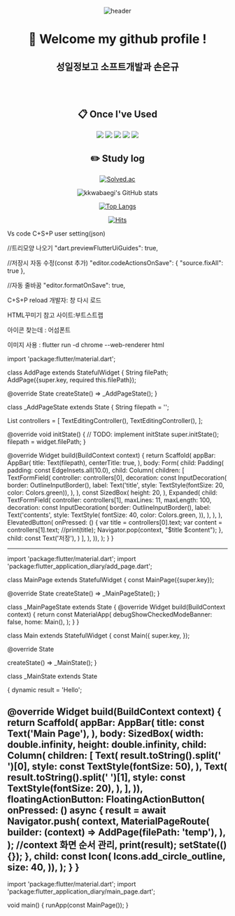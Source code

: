 <div align="center">
  
  ![header](https://capsule-render.vercel.app/api?type=Waving&text=Hello&animation=fadeIn&fontAlignY=35&height=150&color=auto)

#  :wave: Welcome my github profile !

## 성일정보고 소프트개발과 손은규
  
 <br/>
 <br/>
  
##  :clipboard: Once I've Used 
  
<img src="https://img.shields.io/badge/JAVA-007396?style=for-the-badge&logo=Java&logoColor=white">
<img src="https://img.shields.io/badge/Oracle-F80000?style=for-the-badge&logo=Oracle&logoColor=white"> 
<img src="https://img.shields.io/badge/Eclipse-2C2255?style=for-the-badge&logo=Eclipse%20IDE&logoColor=white">
<img src="https://img.shields.io/badge/github-181717?style=for-the-badge&logo=github&logoColor=white">
<img src="https://img.shields.io/badge/VSCode-007ACC?style=for-the-badge&logo=VisualStudioCode&logoColor=white">

## :pencil2: Study log

[![Solved.ac](http://mazassumnida.wtf/api/v2/generate_badge?boj=kkwabaegi)](https://solved.ac/kkwabaegi)

![kkwabaegi's GitHub stats](https://github-readme-stats.vercel.app/api?username=kkwabaegi&show_icons=true&theme=transparent)
  
[![Top Langs](https://github-readme-stats.vercel.app/api/top-langs/?username=kkwabaegi&layout=compact&show_icons=true&theme=transparent)](https://github.com/kkwabaegi)
  
[![Hits](https://hits.seeyoufarm.com/api/count/incr/badge.svg?url=https%3A%2F%2Fgithub.com%2Fkkwabaegi&count_bg=%2379C83D&title_bg=%23555555&icon=katana.svg&icon_color=%23FFFFFF&title=%EB%B0%A9%EB%AC%B8%EC%9E%90&edge_flat=false)](https://hits.seeyoufarm.com)
  
</div>
  Vs code 
C+S+P
user setting(json)

//트리모양 나오기
"dart.previewFlutterUiGuides": true,

//저장시 자동 수정(const 추가)
"editor.codeActionsOnSave": {
        "source.fixAll": true
    },

//자동 줄바꿈
"editor.formatOnSave": true,

C+S+P
reload 개발자: 창 다시 로드

HTML꾸미기 참고 사이트:부트스트랩

아이콘 찾는데 : 어섬폰트

이미지 사용 : flutter run -d chrome --web-renderer html

import 'package:flutter/material.dart';

class AddPage extends StatefulWidget {
  String filePath;
  AddPage({super.key, required this.filePath});

  @override
  State<AddPage> createState() => _AddPageState();
}

class _AddPageState extends State<AddPage> {
  String filepath = '';

  List<TextEditingController> controllers = [
    TextEditingController(),
    TextEditingController(),
  ];

  @override
  void initState() {
    // TODO: implement initState
    super.initState();
    filepath = widget.filePath;
  }

  @override
  Widget build(BuildContext context) {
    return Scaffold(
      appBar: AppBar(
        title: Text(filepath),
        centerTitle: true,
      ),
      body: Form(
          child: Padding(
        padding: const EdgeInsets.all(10.0),
        child: Column(
          children: [
            TextFormField(
              controller: controllers[0],
              decoration: const InputDecoration(
                border: OutlineInputBorder(),
                label: Text('title',
                    style: TextStyle(fontSize: 20, color: Colors.green)),
              ),
            ),
            const SizedBox(
              height: 20,
            ),
            Expanded(
              child: TextFormField(
                controller: controllers[1],
                maxLines: 11,
                maxLength: 100,
                decoration: const InputDecoration(
                  border: OutlineInputBorder(),
                  label: Text('contents',
                      style: TextStyle(
                        fontSize: 40,
                        color: Colors.green,
                      )),
                ),
              ),
            ),
            ElevatedButton(
              onPressed: () {
                var title = controllers[0].text;
                var content = controllers[1].text;
                //print(title);
                Navigator.pop(context, "$title $content");
              },
              child: const Text('저장'),
            )
          ],
        ),
      )),
    );
  }
}


-----


import 'package:flutter/material.dart';
import 'package:flutter_application_diary/add_page.dart';

class MainPage extends StatefulWidget {
  const MainPage({super.key});

  @override
  State<MainPage> createState() => _MainPageState();
}

class _MainPageState extends State<MainPage> {
  @override
  Widget build(BuildContext context) {
    return const MaterialApp(
      debugShowCheckedModeBanner: false,
      home: Main(),
    );
  }
}

class Main extends StatefulWidget {
  const Main({
    super.key,
  });

  @override
  State<Main> createState() => _MainState();
}

class _MainState extends State<Main> {
  dynamic result = 'Hello';

  @override
  Widget build(BuildContext context) {
    return Scaffold(
      appBar: AppBar(
        title: const Text('Main Page'),
      ),
      body: SizedBox(
          width: double.infinity,
          height: double.infinity,
          child: Column(
            children: [
              Text(
                result.toString().split(' ')[0],
                style: const TextStyle(fontSize: 50),
              ),
              Text(
                result.toString().split(' ')[1],
                style: const TextStyle(fontSize: 20),
              ),
            ],
          )),
      floatingActionButton: FloatingActionButton(
          onPressed: () async {
            result = await Navigator.push(
              context,
              MaterialPageRoute(
                builder: (context) => AddPage(filePath: 'temp'),
              ),
            ); //context 화면 순서 관리,
            print(result);
            setState(() {});
          },
          child: const Icon(
            Icons.add_circle_outline,
            size: 40,
          )),
    );
  }
}
----

import 'package:flutter/material.dart';
import 'package:flutter_application_diary/main_page.dart';

void main() {
  runApp(const MainPage());
}
